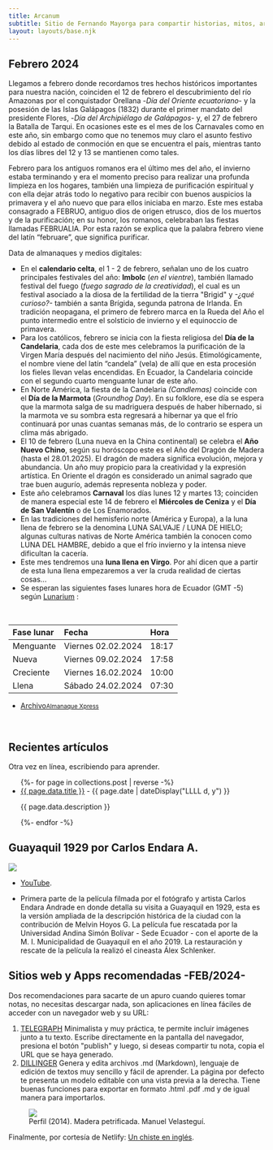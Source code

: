 ```yaml
---
title: Arcanum
subtitle: Sitio de Fernando Mayorga para compartir historias, mitos, arte y literatura del mundo antiguo y no tan antiguo.
layout: layouts/base.njk
---
```



## Febrero 2024 

<div class="intro">
  
Llegamos a febrero donde recordamos tres hechos históricos importantes para nuestra nación, coinciden el 12 de febrero el descubrimiento del río Amazonas por el conquistador Orellana -*Día del Oriente ecuatoriano*- y la posesión de las Islas Galápagos (1832) durante el primer mandato del presidente Flores, -*Día del Archipiélago de Galápagos*- y, el 27 de febrero la Batalla de Tarqui. En ocasiones este es el mes de los Carnavales como en este año, sin embargo como que no tenemos muy claro el asunto festivo debido al estado de conmoción en que se encuentra el país, mientras tanto los días libres del 12 y 13 se mantienen como tales.  
  
Febrero para los antiguos romanos era el último mes del año, el invierno estaba terminando y era el momento preciso para realizar una profunda limpieza en los hogares, también una limpieza de purificación espiritual y con ella dejar atrás todo lo negativo para recibir con buenos auspicios la primavera y el año nuevo que para ellos iniciaba en marzo. Este mes estaba consagrado a FEBRUO, antiguo dios de origen etrusco, dios de los muertos y de la purificación; en su honor, los romanos, celebraban las fiestas llamadas FEBRUALIA. Por esta razón se explica que la palabra febrero viene del latín “februare”, que significa purificar.
</div>

Data de almanaques y medios digitales:

- En el **calendario celta**, el 1 - 2 de febrero, señalan uno de los cuatro principales festivales del año: **Imbolc** (*en el vientre*), también llamado festival del fuego (*fuego sagrado de la creatividad*), el cual es un festival asociado a la diosa de la fertilidad de la tierra "Brigid" y *-¿qué curioso?-* también a santa Brígida, segunda patrona de Irlanda. En tradición neopagana, el primero de febrero marca en la Rueda del Año el punto intermedio entre el solsticio de invierno y el equinoccio de primavera.
- Para los católicos, febrero se inicia con la fiesta religiosa del **Día de la Candelaria**, cada dos de este mes celebramos la purificación de la Virgen María después del nacimiento del niño Jesús. Etimológicamente, el nombre viene del latín “candela” (vela) de allí que en esta procesión los fieles llevan velas encendidas. En Ecuador, la Candelaria coincide con el segundo cuarto menguante lunar de este año.
- En Norte América, la fiesta de la Candelaria *(Candlemas)* coincide con el **Día de la Marmota** (*Groundhog Day*). En su folklore, ese día se espera que la marmota salga de su madriguera después de haber hibernado, si la marmota ve su sombra esta regresará a hibernar ya que el frío continuará por unas cuantas semanas más, de lo contrario se espera un clima más abrigado.
- El 10 de febrero (Luna nueva en la China continental) se celebra el **Año Nuevo Chino**, según su horóscopo este es el Año del Dragón de Madera (hasta el 28.01.2025). El dragón de madera significa evolución, mejora y abundancia. Un año muy propicio para la creatividad y la expresión artística. En Oriente el dragón es considerado un animal sagrado que trae buen augurío, además representa nobleza y poder.
- Este año celebramos **Carnaval** los días lunes 12 y martes 13; coinciden de manera especial este 14 de febrero el **Miércoles de Ceniza** y el **Día de San Valentín** o de Los Enamorados.
- En las tradiciones del hemisferio norte (América y Europa), a la luna llena de febrero se la denomina LUNA SALVAJE / LUNA DE HIELO; algunas culturas nativas de Norte América también la conocen como LUNA DEL HAMBRE, debido a que el frío invierno y la intensa nieve dificultan la cacería.
- Este mes tendremos una **luna llena en Virgo**. Por ahí dicen que a partir de esta luna llena empezaremos a ver la cruda realidad de ciertas cosas...
- Se esperan las siguientes fases lunares hora de Ecuador (GMT -5) según [Lunarium](https://www.lunarium.co.uk) :

<br/>  
  
| Fase lunar              | Fecha 	| Hora |
| :---------------- | :------  	| :---- |
| Menguante        |   Viernes 02.02.2024   	| 18:17 |
| Nueva           |   Viernes 09.02.2024   	| 17:58 |
| Creciente    |  Viernes 16.02.2024   	| 10:00 |
| Llena |  Sábado 24.02.2024   	| 07:30 |  


<ul class="nav">
    <li>
      <a href="/2024">Archivo<small>Almanaque Xpress</small></a>
    </li>
</ul>
  
<br/>  
<div class="meta-river">
<h2>Recientes artículos</h2>

Otra vez en línea, escribiendo para aprender.

<ul class="listing">
{%- for page in collections.post | reverse -%}
  <li>
    <a class="ptsans" href="{{ page.url }}">{{ page.data.title }}</a> -
    <time datetime="{{ page.date }}">{{ page.date | dateDisplay("LLLL d, y") }}</time>
  </li>
  <p class="descriptor">{{ page.data.description }}</p>
{%- endfor -%}
</ul>
</div>

## Guayaquil 1929 por Carlos Endara A.  

<div class="full-width">
<img class="wide" src="https://res.cloudinary.com/magnvs/image/upload/v1569034596/wzsgteeuryfsesmxjcig.png"/>
</div>
  
- [YouTube](https://youtu.be/noyqmW9v8Gw?si=I5DZJxCM_bRPccV_).  

- Primera parte de la película filmada por el fotógrafo y artista Carlos Endara Andrade en donde detalla su visita a Guayaquil en 1929, esta es la versión ampliada de la descripción histórica de la ciudad con la contribución de Melvin Hoyos G. La película fue rescatada por la Universidad Andina Simón Bolívar - Sede Ecuador - con el aporte de la M. I. Municipalidad de Guayaquil en el año 2019. La restauración y rescate de la película la realizó el cineasta Álex Schlenker. 
  

<div class="pearl-river">

## Sitios web y Apps recomendadas -FEB/2024-

Dos recomendaciones para sacarte de un apuro cuando quieres tomar notas, no necesitas descargar nada, son aplicaciones en línea fáciles de acceder con un navegador web y su URL:  

1. [TELEGRAPH](https://telegra.ph) Minimalista y muy práctica, te permite incluir imágenes junto a tu texto. Escribe directamente en la pantalla del navegador, presiona el botón "publish" y luego, si deseas compartir tu nota, copia el URL que se haya generado.  
2. [DILLINGER](https://dillinger.io) Genera y edita archivos .md (Markdown), lenguaje de edición de textos muy sencillo y fácil de aprender. La página por defecto te presenta un modelo editable con una vista previa a la derecha. Tiene buenas funciones para exportar en formato .html .pdf .md y de igual manera para importarlos.

</div>  

<figure>
<img class="fit" src="https://res.cloudinary.com/magnvs/image/upload/v1703369607/IMG_0885_gafzol.jpg"/>
<figcaption> Perfil (2014). Madera petrificada. Manuel Velasteguí.</figcaption>
</figure>


Finalmente, por cortesía de Netlify: [Un chiste en inglés](/.netlify/functions/fetch-joke). 





